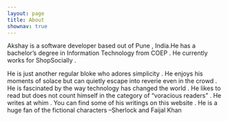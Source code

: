 ```yaml
---
layout: page
title: About
shownav: true
---
```

Akshay is a software developer based out of Pune , India.He has a bachelor’s degree in Information Technology from COEP . He currently works for ShopSocially .

He is just another regular bloke who adores simplicity . He enjoys his moments of solace but can quietly escape into reverie even in the crowd . He is fascinated by the way technology has changed the world . He likes to read but does not count himself in the category of “voracious readers” . He writes at whim . You can find some of his writings on this website . He is a huge fan of the fictional characters –Sherlock and Faijal Khan


